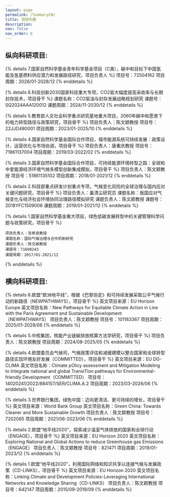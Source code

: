 ```yaml
---
layout: page
permalink: /SummaryCN/
title: 项目列表
description: 
nav: false
nav_order: 6
---
```

## 纵向科研项目:

{% details 7.国家自然科学基金青年科学基金项目（C类），碳中和目标下中国氢能及氢基燃料供应潜力和发展路径研究，项目负责人 %}
    项目号：72504162
    项目周期：2026/01-2028/12
{% enddetails %}

{% details 6.科技创新2030国家科技重大专项，CO2驱大幅度提高采收率与长期封存技术，项目骨干 %}
    课题名称：CO2驱油与封存发展战略规划研究
    课题号：SQ2024AAA120012
    课题周期：2024/11-2030/12
{% enddetails %}

{% details 5.教育部人文社会科学重点研究基地重大项目，2060年碳中和愿景下的电力转型路径与政策研究，项目骨干 %}
    项目负责人：陈文颖教授
    项目号：22JJD480001
    项目周期：2023/01-2025/10
{% enddetails %}

{% details 4.国家自然科学基金国际合作项目，城市能源系统可持续发展：政策设计，运营优化与市场协调，项目骨干 %}
    项目负责人：康重庆教授
    项目号：71961137004
    项目周期：2019/03-2022/02
{% enddetails %}

{% details 3.国家自然科学基金国际合作项目，可持续能源环境转型之路：全球和中爱能源经济环境气候多模型创新集成模拟，项目骨干 %}
    项目负责人：陈文颖教授
    项目号：51861135102
    项目周期：2018/01-2021/12
{% enddetails %}

{% details 2.科技部重点研发计划重点专项，气候变化风险的全球治理与国内应对关键问题研究，项目骨干 %}
    项目负责人：巢清尘研究员
    课题名称：我国应对气候变化与经济社会环境协同治理路径模拟研究
    课题负责人：陈文颖教授
    课题号：2018YFC1509006
    课题周期：2019/01-2021/12
{% enddetails %}

{% details 1.国家自然科学基金重大项目，绿色低碳发展转型中的关键管理科学问题与政策研究，项目骨干 %}

    项目负责人：张希良教授
    课题名称：国际气候治理与合作机制研究
    课题负责人：陈文颖教授
    课题号：71690243
    课题周期：2017/01-2021/12
{% enddetails %}

## 横向科研项目:

{% details 6.欧盟“欧洲地平线”，根据《巴黎协定》和可持续发展采取公平气候行动的新路径（NEWPATHWAYS），项目骨干 %}
    英文项目来源：EU Horizon Europe
    英文项目名称：New Pathways for Equitable Climate Action in Line with the Paris Agreement and Sustainable Development （NEWPATHWAYS）
    项目负责人：陈文颖教授
    项目号：101183367
    项目周期：2025/01-2028/06
{% enddetails %}

{% details 5.中核集团，核能产业链碳排放核算方法学研究，项目骨干 %}
    项目负责人：陈文颖教授
    项目周期：2024/08-2025/05
{% enddetails %}

{% details 4.欧盟委员会气候司，气候政策评估和减缓建模以整合国家和全球转型路径实现环境友好发展（COMMITTED），项目骨干 %}
    英文项目来源：EU DG-CLIMA
    英文项目名称：Climate pOlicy assessment and Mitigation Modeling to Integrate national and global TransiTion pathways for Environmental-friendly Development（COMMITTED）
    项目号：14020241/2022/884157/SER/CLIMA.A.2
    项目周期：2023/03-2026/06
{% enddetails %}

{% details 3.世界银行集团，绿色中国：迈向更清洁、更可持续的增长，项目骨干 %}
    英文项目来源：World Bank Group
    英文项目名称：Green China: Towards Cleaner and More Sustainable Growth
    项目负责人：陈文颖教授
    项目号：7202065
    项目周期：2021/06-2023/06
{% enddetails %}

{% details 2.欧盟“地平线2020”，探索减少温室气体排放的国家和全球行动（ENGAGE），项目骨干 %}
    英文项目来源：EU Horizon 2020
    英文项目名称：Exploring National and Global Actions to reduce Greenhouse gas Emissions（ENGAGE）
    项目负责人：陈文颖教授
    项目号：821471
    项目周期：2019/01-2023/12
{% enddetails %}

{% details 1.欧盟“地平线2020”，利用国际网络和知识共享以连接气候与发展政策（CD-LINKS），项目骨干 %}
    英文项目来源：EU Horizon 2020
    英文项目名称：Linking Climate and Development Policies-Leveraging International Networks and Knowledge Sharing（CD-LINKS）
    项目负责人：陈文颖教授
    项目号：642147
    项目周期：2015/09-2019/09
{% enddetails %}
